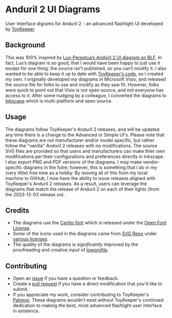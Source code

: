 # Anduril 2 UI Diagrams
User Interface digrams for Anduril 2 - an advanced flashlight UI developed by [ToyKeeper](https://github.com/ToyKeeper)

## Background
This was 100% inspired by [Lux-Perpetua’s Andúril 2 UI diagram on BLF](https://budgetlightforum.com/node/76941). In fact, Lux’s diagram is so good, that I would have been happy to just use it except for one thing: the source isn’t published, so you can’t modify it. I also wanted to be able to keep it up to date with [ToyKeeper’s code](https://github.com/ToyKeeper/anduril), so I created my own. I originally developed my diagrams in Microsoft Visio, and released the source file for folks to use and modify as they saw fit. However, folks were quick to point out that Visio is not open source, and not everyone has access to it. After some nudging by a colleague, I converted the diagrams to [Inkscape](https://inkscape.org/) which is multi-platform and open source.

## Usage
The diagrams follow ToyKeeper's Anduril 2 releases, and will be updated any time there is a change to the Advanced or Simple UI's. Please note that these diagrams are *not* manufacturer and/or model specific, but rather follow the "vanilla" Anduril 2 releases with no modifications. The source SVG files are provided so that users and manufacturers can make thier own modifications per their configurations and preferences directly in Inkscape. I also export PNG and PDF versions of the diagrams. I *may* make vendor-specific diagrams in the futre; however, this is something that I do in my (very little) free time as a hobby. By moving all of this from my local machine to GitHub, I now have the ability to issue releases aligned with ToyKeeper's Anduril 2 releases. As a result, users can leverage the diagrams that match the release of Anduril 2 on each of their lights (from the 2023-12-03 release on).

## Credits
- The diagrams use the [Carlito font](https://fonts.google.com/specimen/Carlito) which is released under the [Open Font License](https://openfontlicense.org/).
- *Some* of the icons used in the diagrams came from [SVG Repo](https://www.svgrepo.com/) under [various licenses](https://www.svgrepo.com/page/licensing/).
- The quality of the diagrams is *significantly* improved by the proofreading and creative input of [lowprofile](https://lemmy.world/u/lowprofile).

## Contributing
- Open an [issue](https://github.com/containerfan/anduril2-diagrams/issues) if you have a question or feedback.
- Create a [pull request](https://github.com/containerfan/anduril2-diagrams/pulls) if you have a direct modification that you'd like to submit.
- If you appreciate my work, consider contributing to ToyKeeper's [Patreon](https://patreon.com/ToyKeeper). These diagrams wouldn't exist without ToyKeeper's continued dedication to making the best, most advanced flashlight user interface in existence.
